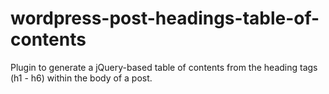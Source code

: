 wordpress-post-headings-table-of-contents
=========================================

Plugin to generate a jQuery-based table of contents from the heading tags (h1 - h6) within the body of a post.